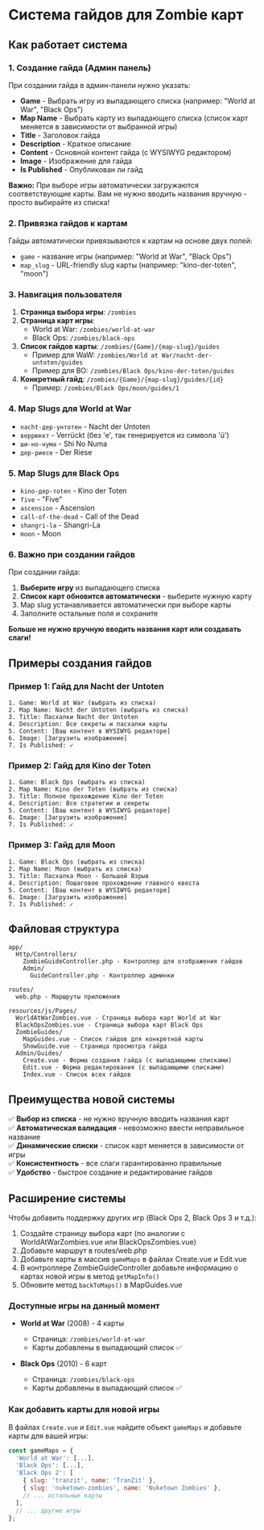 # Система гайдов для Zombie карт

## Как работает система

### 1. Создание гайда (Админ панель)

При создании гайда в админ-панели нужно указать:
- **Game** - Выбрать игру из выпадающего списка (например: "World at War", "Black Ops")
- **Map Name** - Выбрать карту из выпадающего списка (список карт меняется в зависимости от выбранной игры)
- **Title** - Заголовок гайда
- **Description** - Краткое описание
- **Content** - Основной контент гайда (с WYSIWYG редактором)
- **Image** - Изображение для гайда
- **Is Published** - Опубликован ли гайд

**Важно:** При выборе игры автоматически загружаются соответствующие карты. Вам не нужно вводить названия вручную - просто выбирайте из списка!

### 2. Привязка гайдов к картам

Гайды автоматически привязываются к картам на основе двух полей:
- `game` - название игры (например: "World at War", "Black Ops")
- `map_slug` - URL-friendly slug карты (например: "kino-der-toten", "moon")

### 3. Навигация пользователя

1. **Страница выбора игры**: `/zombies`
2. **Страница карт игры**: 
   - World at War: `/zombies/world-at-war`
   - Black Ops: `/zombies/black-ops`
3. **Список гайдов карты**: `/zombies/{Game}/{map-slug}/guides`
   - Пример для WaW: `/zombies/World at War/nacht-der-untoten/guides`
   - Пример для BO: `/zombies/Black Ops/kino-der-toten/guides`
4. **Конкретный гайд**: `/zombies/{Game}/{map-slug}/guides/{id}`
   - Пример: `/zombies/Black Ops/moon/guides/1`

### 4. Map Slugs для World at War

- `nacht-дер-унтотен` - Nacht der Untoten
- `веррюккт` - Verrückt (без 'e', так генерируется из символа 'ü')
- `ши-но-нума` - Shi No Numa
- `дер-риесе` - Der Riese

### 5. Map Slugs для Black Ops

- `kino-дер-тoten` - Kino der Toten
- `five` - "Five"
- `ascension` - Ascension
- `call-of-the-dead` - Call of the Dead
- `shangri-la` - Shangri-La
- `moon` - Moon

### 6. Важно при создании гайдов

При создании гайда:
1. **Выберите игру** из выпадающего списка
2. **Список карт обновится автоматически** - выберите нужную карту
3. Map slug устанавливается автоматически при выборе карты
4. Заполните остальные поля и сохраните

**Больше не нужно вручную вводить названия карт или создавать слаги!**

## Примеры создания гайдов

### Пример 1: Гайд для Nacht der Untoten
```
1. Game: World at War (выбрать из списка)
2. Map Name: Nacht der Untoten (выбрать из списка)
3. Title: Пасхалки Nacht der Untoten
4. Description: Все секреты и пасхалки карты
5. Content: [Ваш контент в WYSIWYG редакторе]
6. Image: [Загрузить изображение]
7. Is Published: ✓
```

### Пример 2: Гайд для Kino der Toten
```
1. Game: Black Ops (выбрать из списка)
2. Map Name: Kino der Toten (выбрать из списка)
3. Title: Полное прохождение Kino der Toten
4. Description: Все стратегии и секреты
5. Content: [Ваш контент в WYSIWYG редакторе]
6. Image: [Загрузить изображение]
7. Is Published: ✓
```

### Пример 3: Гайд для Moon
```
1. Game: Black Ops (выбрать из списка)
2. Map Name: Moon (выбрать из списка)
3. Title: Пасхалка Moon - Большой Взрыв
4. Description: Пошаговое прохождение главного квеста
5. Content: [Ваш контент в WYSIWYG редакторе]
6. Image: [Загрузить изображение]
7. Is Published: ✓
```

## Файловая структура

```
app/
  Http/Controllers/
    ZombieGuideController.php - Контроллер для отображения гайдов
    Admin/
      GuideController.php - Контроллер админки

routes/
  web.php - Маршруты приложения

resources/js/Pages/
  WorldAtWarZombies.vue - Страница выбора карт World at War
  BlackOpsZombies.vue - Страница выбора карт Black Ops
  ZombieGuides/
    MapGuides.vue - Список гайдов для конкретной карты
    ShowGuide.vue - Страница просмотра гайда
  Admin/Guides/
    Create.vue - Форма создания гайда (с выпадающими списками)
    Edit.vue - Форма редактирования (с выпадающими списками)
    Index.vue - Список всех гайдов
```

## Преимущества новой системы

✅ **Выбор из списка** - не нужно вручную вводить названия карт  
✅ **Автоматическая валидация** - невозможно ввести неправильное название  
✅ **Динамические списки** - список карт меняется в зависимости от игры  
✅ **Консистентность** - все слаги гарантированно правильные  
✅ **Удобство** - быстрое создание и редактирование гайдов  

## Расширение системы

Чтобы добавить поддержку других игр (Black Ops 2, Black Ops 3 и т.д.):

1. Создайте страницу выбора карт (по аналогии с WorldAtWarZombies.vue или BlackOpsZombies.vue)
2. Добавьте маршрут в routes/web.php
3. Добавьте карты в массив `gameMaps` в файлах Create.vue и Edit.vue
4. В контроллере ZombieGuideController добавьте информацию о картах новой игры в метод `getMapInfo()`
5. Обновите метод `backToMaps()` в MapGuides.vue

### Доступные игры на данный момент

- **World at War** (2008) - 4 карты
  - Страница: `/zombies/world-at-war`
  - Карты добавлены в выпадающий список ✅
  
- **Black Ops** (2010) - 6 карт
  - Страница: `/zombies/black-ops`
  - Карты добавлены в выпадающий список ✅

### Как добавить карты для новой игры

В файлах `Create.vue` и `Edit.vue` найдите объект `gameMaps` и добавьте карты для вашей игры:

```javascript
const gameMaps = {
  'World at War': [...],
  'Black Ops': [...],
  'Black Ops 2': [
    { slug: 'tranzit', name: 'TranZit' },
    { slug: 'nuketown-zombies', name: 'Nuketown Zombies' },
    // ... остальные карты
  ],
  // ... другие игры
};
```

